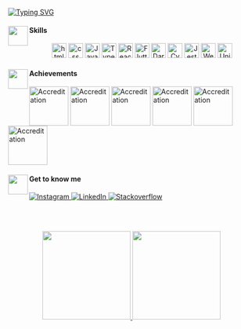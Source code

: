 
[![Typing SVG](https://readme-typing-svg.demolab.com?font=Fira+Code&pause=1000&color=BDBBBB&repeat=false&random=false&width=435&lines=Hi+there!+Welcome+to+my+profile)](https://git.io/typing-svg)

<section align="left">
  <img align='left' src='https://static.wikia.nocookie.net/omori/images/6/66/Mewo_Sleep_%28White_Space%29.gif/revision/latest?cb=20220208120101&format=original' width='40'>
  <h4>Skills</h4>
</section>

<div align="center">
  <img alt="html" height="30" src="https://img.shields.io/badge/HTML-239120?style=for-the-badge&logo=html5&logoColor=white&color=black">
  <img alt="css" height="30" src="https://img.shields.io/badge/CSS-239120?&style=for-the-badge&logo=css3&logoColor=white&color=black">
  <img  alt="JavaScript" height="30" src="https://img.shields.io/badge/JavaScript-F7DF1E?style=for-the-badge&logo=javascript&logoColor=white&color=black">
  <img alt="TypeScript" height="30" src="https://img.shields.io/badge/TypeScript-007ACC?style=for-the-badge&logo=typescript&logoColor=white&color=black">
  <img alt="React" height="30" src="https://img.shields.io/badge/React-20232A?style=for-the-badge&logo=react&logoColor=white&color=black">
  <img  alt="Flutter" height="30" src="https://img.shields.io/badge/Flutter-02569B?style=for-the-badge&logo=flutter&logoColor=white&color=black">
  <img  alt="Dart" height="30" src="https://img.shields.io/badge/Dart-0175C2?style=for-the-badge&logo=dart&logoColor=white&color=black">
  <img  alt="Cypress" height="30" src="https://img.shields.io/badge/-cypress-%23E5E5E5?style=for-the-badge&logo=cypress&logoColor=white&color=black">
  <img alt="Jest" height="30" src="https://img.shields.io/badge/Jest-C21325?style=for-the-badge&logo=jest&logoColor=white&color=black">
  <img alt="Webpack" height="30" src="https://img.shields.io/badge/webpack-%238DD6F9.svg?style=for-the-badge&logo=webpack&logoColor=white&color=black">
  <img alt="Unity" height="30" src="https://img.shields.io/badge/unity-%23000000.svg?style=for-the-badge&logo=unity&logoColor=white&color=black">
</div>

<section align="left">
  <img align='left' src='https://static.wikia.nocookie.net/omori/images/6/61/WS_Lightbulb_Sprite_1.gif/revision/latest?cb=20220726000602&format=original' width='40'>
  <h4>Achievements </h4>
  <section align="left">
    <img align="center" alt="Accreditation" height="80px" src="https://images.credly.com/size/340x340/images/99f74b86-46d7-429d-9d43-2ed446b35af9/blob">
    <img align="center" alt="Accreditation" height="80px" src="https://images.credly.com/images/a7bea4b9-3704-4905-8681-aeaf64efd2f1/blob">
    <img align="center" alt="Accreditation" height="80px" src="https://images.credly.com/images/9dc6345e-db80-44de-bb44-0c78775e53fa/image.png">
    <img align="center" alt="Accreditation" height="80px" src="https://images.credly.com/images/8f006312-3154-45bf-a845-4a043641e83c/blob">
    <img align="center" alt="Accreditation" height="80px" src="https://images.credly.com/images/46ea4542-72a8-46a1-8d68-b72c4ca50820/blob">
    <img align="center" alt="Accreditation" height="80px" src="https://images.credly.com/size/220x220/images/00634f82-b07f-4bbd-a6bb-53de397fc3a6/image.png">
  </section>
</section>

</section>

<section align="left">
  <img align='left' src='https://static.wikia.nocookie.net/omori/images/c/c3/Omori_%28Keyboard%29.gif/revision/latest?cb=20220308093824&format=original' width='40'>
  <h4>Get to know me</h4>
      <a href="https://www.instagram.com/jamiledsousa" target="_blank">
    <img src="https://img.shields.io/badge/instagram-%23E4405F.svg?&style=for-the-badge&logo=instagram&logoColor=white&color=1a1919" alt="Instagram"/>
    </a>
    <a href="https://www.linkedin.com/in/jamsousa" target="_blank">
    <img src="https://img.shields.io/badge/linkedin-%230077B5.svg?&style=for-the-badge&logo=linkedin&logoColor=white&color=1a1919" alt="LinkedIn"/>
    </a>
      <a href="https://stackoverflow.com/users/21220217/jamile-de-sousa" target="_blank">
    <img src="https://img.shields.io/badge/Stack_Overflow-FE7A16?style=for-the-badge&logo=stack-overflow&logoColor=white&color=1a1919" alt="Stackoverflow"/>
    </a>
</section>

<br><br>


<div align="center">
  <a href="https://github.com/0502j">
  <img height="180em" src="https://github-readme-stats.vercel.app/api?username=jamisousa&show_icons=false&theme=dark"/>
  <img height="180em" src="https://github-readme-stats.vercel.app/api/top-langs/?username=jamisousa&layout=compact&langs_count=6&theme=dark"/>
</div>
                                                                                                                                                                                                                                                                                              
<br>
